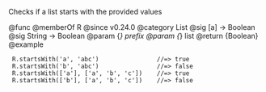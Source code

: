 Checks if a list starts with the provided values

@func
@memberOf R
@since v0.24.0
@category List
@sig [a] -> Boolean
@sig String -> Boolean
@param {*} prefix
@param {*} list
@return {Boolean}
@example

     R.startsWith('a', 'abc')                //=> true
     R.startsWith('b', 'abc')                //=> false
     R.startsWith(['a'], ['a', 'b', 'c'])    //=> true
     R.startsWith(['b'], ['a', 'b', 'c'])    //=> false
